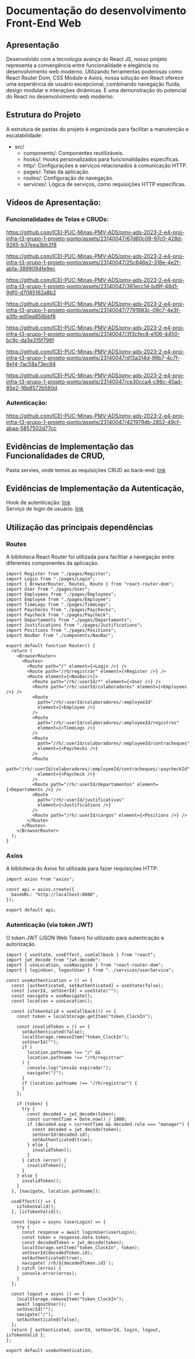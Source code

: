 # Documentação do desenvolvimento Front-End Web

## Apresentação
Desenvolvido com a tecnologia avança do React JS, nosso projeto representa a convergência entre funcionalidade e elegância no desenvolvimento web moderno. Utilizando ferramentas poderosas como React Router Dom, CSS Module e Axios, nossa solução em React oferece uma experiência de usuário excepcional, combinando navegação fluida, design modular e interações dinâmicas. É uma demonstração do potencial do React no desenvolvimento web moderno.

## Estrutura do Projeto

A estrutura de pastas do projeto é organizada para facilitar a manutenção e escalabilidade:
- src/
  - components/: Componentes reutilizáveis.
  - hooks/: Hooks personalizados para funcionalidades específicas.
  - http/: Configurações e serviços relacionados à comunicação HTTP.
  - pages/: Telas da aplicação.
  - routes/: Configuração de navegação.
  - services/: Lógica de serviços, como requisições HTTP específicas.
 
## Vídeos de Apresentação:
### Funcionalidades de Telas e CRUDs:



https://github.com/ICEI-PUC-Minas-PMV-ADS/pmv-ads-2023-2-e4-proj-infra-t3-grupo-1-projeto-ponto/assets/23140047/67d60c09-97c0-428d-9265-b37eea3bb2f8




https://github.com/ICEI-PUC-Minas-PMV-ADS/pmv-ads-2023-2-e4-proj-infra-t3-grupo-1-projeto-ponto/assets/23140047/25c646e2-318e-4e2f-abfa-3899094fe9ec




https://github.com/ICEI-PUC-Minas-PMV-ADS/pmv-ads-2023-2-e4-proj-infra-t3-grupo-1-projeto-ponto/assets/23140047/361ecc1d-bd9f-48d1-9df0-d7085162a8b2




https://github.com/ICEI-PUC-Minas-PMV-ADS/pmv-ads-2023-2-e4-proj-infra-t3-grupo-1-projeto-ponto/assets/23140047/7791983c-09c7-4e3f-a3fb-ed0ea856bbf8




https://github.com/ICEI-PUC-Minas-PMV-ADS/pmv-ads-2023-2-e4-proj-infra-t3-grupo-1-projeto-ponto/assets/23140047/3f3cfec8-e106-4450-bc9c-da3e315f796f




https://github.com/ICEI-PUC-Minas-PMV-ADS/pmv-ads-2023-2-e4-proj-infra-t3-grupo-1-projeto-ponto/assets/23140047/d13a314d-99b7-4c7f-8e14-7ac58a73ec94




https://github.com/ICEI-PUC-Minas-PMV-ADS/pmv-ads-2023-2-e4-proj-infra-t3-grupo-1-projeto-ponto/assets/23140047/ce30cca4-c98c-45ad-85e2-16b8572b580d


### Autenticação:



https://github.com/ICEI-PUC-Minas-PMV-ADS/pmv-ads-2023-2-e4-proj-infra-t3-grupo-1-projeto-ponto/assets/23140047/421979db-2852-49cf-abaa-5857502d77cc


## Evidências de Implementação das Funcionalidades de CRUD,
Pasta servies, onde temos as requisições CRUD ao back-end: [link](/src/frontend/web/clockin/src/services)

## Evidências de Implementação da Autenticação,
Hook de autenticação: [link](/src/frontend/web/clockin/src/hooks/useAuthentication.js) </br>
Serviço de login de usuário: [link](/src/frontend/web/clockin/src/services/userService.js)

## Utilização das principais dependências
### Routes
A biblioteca React Router foi utilizada para facilitar a navegação entre diferentes componentes da aplicação.
```
import Register from "./pages/Register";
import Login from "./pages/Login";
import { BrowserRouter, Routes, Route } from "react-router-dom";
import User from "./pages/User";
import Employees from "./pages/Employees";
import Employee from "./pages/Employee";
import TimeLogs from "./pages/TimeLogs";
import Paychecks from "./pages/Paychecks";
import Paycheck from "./pages/Paycheck";
import Departaments from "./pages/Departaments";
import Justifications from "./pages/Justifications";
import Positions from "./pages/Positions";
import NavBar from "./components/NavBar";

export default function Router() {
  return (
    <BrowserRouter>
      <Routes>
        <Route path="/" element={<Login />} />
        <Route path="/rh/registrar" element={<Register />} />
        <Route element={<NavBar/>}>
          <Route path="/rh/:userId/*" element={<User />} />
          <Route path="/rh/:userId/colaboradores" element={<Employees />} />
          <Route
            path="/rh/:userId/colaboradores/:employeeId"
            element={<Employee />}
          />
          <Route
            path="/rh/:userId/colaboradores/:employeeId/registros"
            element={<TimeLogs />}
          />
          <Route
            path="/rh/:userId/colaboradores/:employeeId/contracheques"
            element={<Paychecks />}
          />
          <Route
            path="/rh/:userId/colaboradores/:employeeId/contracheques/:paycheckId"
            element={<Paycheck />}
          />
          <Route path="/rh/:userId/departamentos" element={<Departaments />} />
          <Route
            path="/rh/:userId/justificativas"
            element={<Justifications />}
          />
          <Route path="/rh/:userId/cargos" element={<Positions />} />
        </Route>
      </Routes>
    </BrowserRouter>
  );
}
```

### Axios
A biblioteca do Axios foi utilizada para fazer requisições HTTP.
```
import axios from "axios";

const api = axios.create({
  baseURL: "http://localhost:8000",
});

export default api;
```

### Autenticação (via token JWT)
O token JWT (JSON Web Token) foi utilizado para autenticação e autorização.
```
import { useState, useEffect, useCallback } from "react";
import jwt_decode from "jwt-decode";
import { useLocation, useNavigate } from "react-router-dom";
import { loginUser, logoutUser } from "../services/userService";

const useAuthentication = () => {
  const [authenticated, setAuthenticated] = useState(false);
  const [userId, setUserId] = useState("");
  const navigate = useNavigate();
  const location = useLocation();

  const isTokenValid = useCallback(() => {
    const token = localStorage.getItem("token_ClockIn");

    const invalidToken = () => {
      setAuthenticated(false);
      localStorage.removeItem("token_ClockIn");
      setUserId("");
      if (
        location.pathname !== "/" &&
        location.pathname !== "/rh/registrar"
      ) {
        console.log("sessão expirada!");
        navigate("/");
      }
      if (location.pathname !== "/rh/registrar") {
      }
    };

    if (token) {
      try {
        const decoded = jwt_decode(token);
        const currentTime = Date.now() / 1000;
        if (decoded.exp > currentTime && decoded.role === "manager") {
          const decoded = jwt_decode(token);
          setUserId(decoded.id);
          setAuthenticated(true);
        } else {
          invalidToken();
        }
      } catch (error) {
        invalidToken();
      }
    } else {
      invalidToken();
    }
  }, [navigate, location.pathname]);

  useEffect(() => {
    isTokenValid();
  }, [isTokenValid]);

  const login = async (userLogin) => {
    try {
      const response = await loginUser(userLogin);
      const token = response.data.token;
      const decodedToken = jwt_decode(token);
      localStorage.setItem("token_ClockIn", token);
      setUserId(decodedToken.id);
      setAuthenticated(true);
      navigate(`/rh/${decodedToken.id}`);
    } catch (erros) {
      console.error(erros);
    }
  };

  const logout = async () => {
    localStorage.removeItem("token_ClockIn");
    await logoutUser();
    setUserId("");
    navigate("/");
    setAuthenticated(false);
  };
  return { authenticated, userId, setUserId, login, logout, isTokenValid };
};

export default useAuthentication;
```
